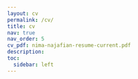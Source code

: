 ```yaml
---
layout: cv
permalink: /cv/
title: cv
nav: true
nav_order: 5
cv_pdf: nima-najafian-resume-current.pdf
description: 
toc:
  sidebar: left
---
```

